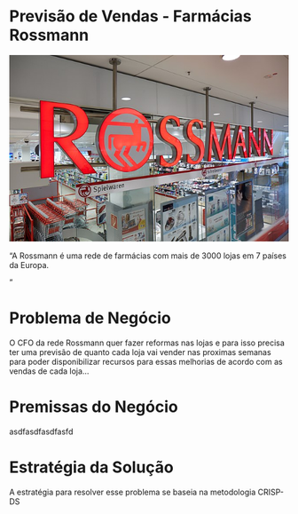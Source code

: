 # Previsão de Vendas - Farmácias Rossmann
![primeira imagem readme](img/Rossmann_img.jpg)

“A Rossmann é uma rede de farmácias com mais de 3000 lojas em 7 países da Europa.

”

# Problema de Negócio

O CFO da rede Rossmann quer fazer reformas nas lojas e para isso precisa ter uma previsão de quanto cada loja vai vender nas proximas semanas para poder disponibilizar recursos para essas melhorias de acordo com as vendas de cada loja…

# Premissas do Negócio

asdfasdfasdfasfd

# Estratégia da Solução

A estratégia para resolver esse problema se baseia na metodologia CRISP-DS
